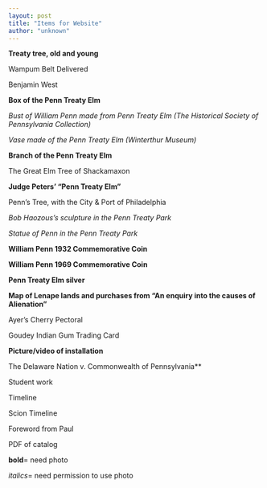 ```yaml
---
layout: post
title: "Items for Website"
author: "unknown"
---
```



**Treaty tree, old and young**

Wampum Belt Delivered

Benjamin West

**Box of the Penn Treaty Elm**

*Bust of William Penn made from Penn Treaty Elm (The Historical Society of Pennsylvania Collection)*

*Vase made of the Penn Treaty Elm (Winterthur Museum)*

**Branch of the Penn Treaty Elm**

The Great Elm Tree of Shackamaxon

**Judge Peters’ “Penn Treaty Elm”**

Penn’s Tree, with the City & Port of Philadelphia

*Bob Haozous’s sculpture in the Penn Treaty Park*

*Statue of Penn in the Penn Treaty Park*

**William Penn 1932 Commemorative Coin**

**William Penn 1969 Commemorative Coin**

**Penn Treaty Elm silver**

**Map of Lenape lands and purchases from “An enquiry into the causes of Alienation”**

Ayer’s Cherry Pectoral

Goudey Indian Gum Trading Card

**Picture/video of installation** 

The Delaware Nation v. Commonwealth of Pennsylvania**


Student work

Timeline

Scion Timeline

Foreword from Paul

PDF of catalog


**bold**= need photo

*italics*= need permission to use photo

